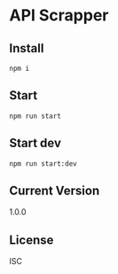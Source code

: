 
# API Scrapper

## Install
```
npm i
```
## Start
```
npm run start
```
## Start dev
```
npm run start:dev
```
## Current Version
1.0.0

## License
ISC

        
